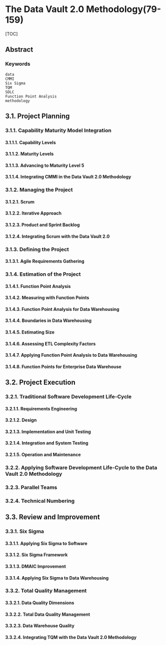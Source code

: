 # The Data Vault 2.0 Methodology(79-159)

[TOC]



## Abstract



### Keywords

```
data
CMMI
Six Sigma
TQM
SDLC
Function Point Analysis
methodology
```

## 3.1. Project Planning

### 3.1.1. Capability Maturity Model Integration

#### 3.1.1.1. Capability Levels

#### 3.1.1.2. Maturity Levels

#### 3.1.1.3. Advancing to Maturity Level 5

#### 3.1.1.4. Integrating CMMI in the Data Vault 2.0 Methodology

### 3.1.2. Managing the Project

#### 3.1.2.1. Scrum

#### 3.1.2.2. Iterative Approach

#### 3.1.2.3. Product and Sprint Backlog 

#### 3.1.2.4. Integrating Scrum with the Data Vault 2.0

### 3.1.3. Defining the Project

#### 3.1.3.1. Agile Requirements Gathering

### 3.1.4. Estimation of the Project

#### 3.1.4.1. Function Point Analysis

#### 3.1.4.2. Measuring with Function Points

#### 3.1.4.3. Function Point Analysis for Data Warehousing

#### 3.1.4.4. Boundaries in Data Warehousing

#### 3.1.4.5. Estimating Size

#### 3.1.4.6. Assessing ETL Complexity Factors

#### 3.1.4.7. Applying Function Point Analysis to Data Warehousing

#### 3.1.4.8. Function Points for Enterprise Data Warehouse



## 3.2. Project Execution

### 3.2.1. Traditional Software Development Life-Cycle

#### 3.2.1.1. Requirements Engineering

#### 3.2.1.2. Design

#### 3.2.1.3. Implementation and Unit Testing

#### 3.2.1.4. Integration and System Testing

#### 3.2.1.5. Operation and Maintenance

### 3.2.2. Applying Software Development Life-Cycle to the Data Vault 2.0 Methodology

### 3.2.3. Parallel Teams

### 3.2.4. Technical Numbering

## 3.3. Review and Improvement

### 3.3.1. Six Sigma

#### 3.3.1.1. Applying Six Sigma to Software

#### 3.3.1.2. Six Sigma Framework

#### 3.3.1.3. DMAIC Improvement

#### 3.3.1.4. Applying Six Sigma to Data Warehousing

### 3.3.2. Total Quality Management

#### 3.3.2.1. Data Quality Dimensions

#### 3.3.2.2. Total Data Quality Management

#### 3.3.2.3. Data Warehouse Quality

#### 3.3.2.4. Integrating TQM with the Data Vault 2.0 Methodology